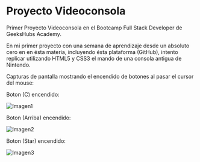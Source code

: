 # Proyecto Videoconsola
Primer Proyecto Videoconsola en el Bootcamp Full Stack Developer de GeeksHubs Academy.

En mi primer proyecto con una semana de aprendizaje desde un absoluto cero en en ésta materia, incluyendo ésta plataforma (GitHub), intento replicar utilizando HTML5 y CSS3 el mando de una consola antigua de Nintendo.

Capturas de pantalla mostrando el encendido de botones al pasar el cursor del mouse:

Boton (C) encendido:

![Imagen1](https://user-images.githubusercontent.com/105054694/167313391-3f75c497-4644-459f-aa63-74881b753537.jpg)

Boton (Arriba) encendido:

![Imagen2](https://user-images.githubusercontent.com/105054694/167313457-0f60524e-028d-4a4e-9d81-c8d4bde44590.jpg)

Boton (Star) encendido:

![Imagen3](https://user-images.githubusercontent.com/105054694/167313464-472dce16-5427-4e29-b904-fe6f9ab429a2.jpg)





